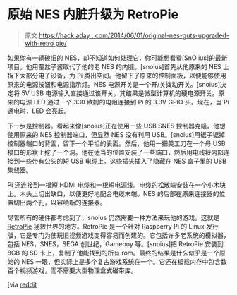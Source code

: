 # 原始 NES 内脏升级为 RetroPie

> 原文:[https://hack aday . com/2014/06/01/original-nes-guts-upgraded-with-retro pie/](https://hackaday.com/2014/06/01/original-nes-guts-upgraded-with-retropie/)

如果你有一辆破旧的 NES，却不知道如何处理它，你可能想看看[SnO ius]的最新项目。他用覆盆子酱取代了他的老 NES 的内脏。[snoius]首先从他原来的 NES 上拆下大部分电子设备，为 Pi 腾出空间。他留下了原来的控制面板，以便能够使用原来的电源按钮和电源指示灯。NES 电源开关是一个开/关拨动开关。[snoius]决定将 5V USB 电源输入直接通过该开关。其结果是微型计算机的硬电源开关。原来的电源 LED 通过一个 330 欧姆的电阻连接到 Pi 的 3.3V GPIO 头。现在，当 Pi 通电时，LED 会亮起。

下一步是控制器。看起来像[snoius]正在使用一些 USB SNES 控制器克隆。他想使用原来的 NES 控制器端口，但显然 NES 没有利用 USB。[snoius]用锯子锯掉控制器端口的背面，留下一个平坦的表面。然后，他用一把美工刀在一个母 USB 接口的形状上挖了一个洞。他在适当的位置安装了一些端口，然后用电线将内部连接到一些带有公头的短 USB 电缆上。这些插头插入了隐藏在 NES 盒子里的 USB 集线器。

Pi 还连接到一根短 HDMI 电缆和一根短电源线。电缆的松散端安装在一个小木块上。木头上切出缺口，以便更好地配合电缆末端。NES 的后部在原来连接器的位置切出两个孔，以容纳新的连接器。

尽管所有的硬件都考虑到了，snoius 仍然需要一种方法来玩他的游戏。这就是 [RetroPie](http://blog.petrockblock.com/retropie/ "RetroPie") 拯救世界的地方。RetroPie 是一个针对 Raspberry Pi 的 Linux 发行版，它是专门为使玩旧视频游戏变得容易而创建的。它包括许多老系统的模拟器，包括 NES，SNES，SEGA 创世纪，Gameboy 等。[snoius]把 RetroPie 安装到 8GB 的 SD 卡上，复制了他能找到的所有 rom。最终的结果是什么似乎是一个原始的 NES 一眼，但实际上是多个复古游戏系统在一个。它还在板载内存中包含数百个视频游戏，而不需要大型物理盒式磁带库。

[via [reddit](http://www.reddit.com/r/raspberry_pi/comments/26swo2/completed_retropie_build_in_an_nes/ "Reddit.com")